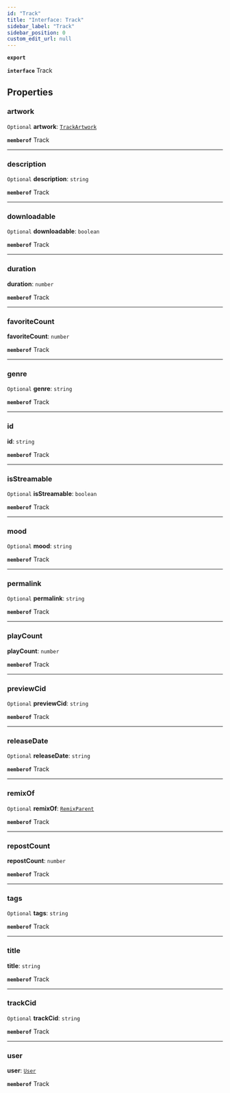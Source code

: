 ```yaml
---
id: "Track"
title: "Interface: Track"
sidebar_label: "Track"
sidebar_position: 0
custom_edit_url: null
---
```


**`export`**

**`interface`** Track

## Properties

### artwork

 `Optional` **artwork**: [`TrackArtwork`](TrackArtwork.md)

**`memberof`** Track

___

### description

 `Optional` **description**: `string`

**`memberof`** Track

___

### downloadable

 `Optional` **downloadable**: `boolean`

**`memberof`** Track

___

### duration

 **duration**: `number`

**`memberof`** Track

___

### favoriteCount

 **favoriteCount**: `number`

**`memberof`** Track

___

### genre

 `Optional` **genre**: `string`

**`memberof`** Track

___

### id

 **id**: `string`

**`memberof`** Track

___

### isStreamable

 `Optional` **isStreamable**: `boolean`

**`memberof`** Track

___

### mood

 `Optional` **mood**: `string`

**`memberof`** Track

___

### permalink

 `Optional` **permalink**: `string`

**`memberof`** Track

___

### playCount

 **playCount**: `number`

**`memberof`** Track

___

### previewCid

 `Optional` **previewCid**: `string`

**`memberof`** Track

___

### releaseDate

 `Optional` **releaseDate**: `string`

**`memberof`** Track

___

### remixOf

 `Optional` **remixOf**: [`RemixParent`](RemixParent.md)

**`memberof`** Track

___

### repostCount

 **repostCount**: `number`

**`memberof`** Track

___

### tags

 `Optional` **tags**: `string`

**`memberof`** Track

___

### title

 **title**: `string`

**`memberof`** Track

___

### trackCid

 `Optional` **trackCid**: `string`

**`memberof`** Track

___

### user

 **user**: [`User`](User.md)

**`memberof`** Track
